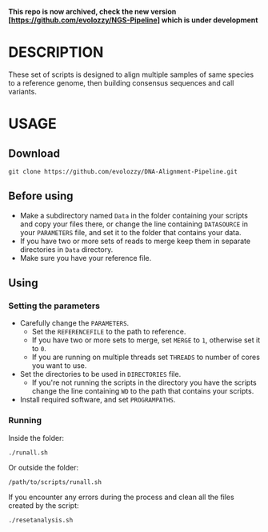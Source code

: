 **This repo is now archived, check the new version [https://github.com/evolozzy/NGS-Pipeline] which is under development**

# DESCRIPTION
These set of scripts is designed to align multiple samples of same species to a reference genome, then building consensus sequences and call variants. 

# USAGE
## Download
```
git clone https://github.com/evolozzy/DNA-Alignment-Pipeline.git
```
## Before using
- Make a subdirectory named `Data` in the folder containing your scripts and copy your files there, or change the line containing `DATASOURCE` in your `PARAMETERS` file, and set it to the folder that contains your data. 
- If you have two or more sets of reads to merge keep them in separate directories in `Data` directory.
- Make sure you have your reference file.

## Using
### Setting the parameters
- Carefully change the `PARAMETERS`.
  - Set the `REFERENCEFILE` to the path to reference.
  - If you have two or more sets to merge, set `MERGE` to `1`, otherwise set it to `0`.
  - If you are running on multiple threads set `THREADS` to number of cores you want to use.
- Set the directories to be used in `DIRECTORIES` file.
  - If you're not running the scripts in the directory you have the scripts change the line containing `WD` to the path that contains your scripts.
- Install required software, and set `PROGRAMPATHS`.


### Running 
Inside the folder:
```
./runall.sh 
```
Or outside the folder:
```
/path/to/scripts/runall.sh
```
If you encounter any errors during the process and clean all the files created by the script:
```
./resetanalysis.sh
```
